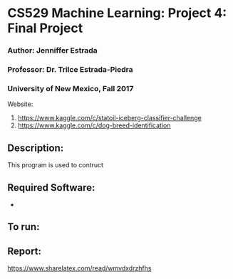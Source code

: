 # CS529 Machine Learning: Project 4: Final Project

### Author: Jenniffer Estrada
### Professor: Dr. Trilce Estrada-Piedra
### University of New Mexico, Fall 2017

Website: 
1. https://www.kaggle.com/c/statoil-iceberg-classifier-challenge
2. https://www.kaggle.com/c/dog-breed-identification

## Description:
This program is used to contruct  

## Required Software:
- 

## To run:

## Report:
https://www.sharelatex.com/read/wmvdxdrzhfhs
